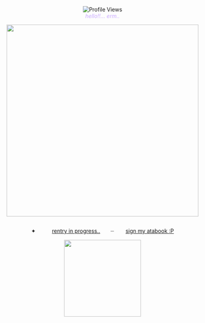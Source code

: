 
<p align="center">
  <img src="https://komarev.com/ghpvc/?username=whspurr&color=7c9b9c&label=stalkerss"alt="Profile Views"/>
  <br>
  <span style="color:#C9A9FF"><em>hello!!... erm..</em></span>
</p>



<p align="center">
 <img height="500" src="https://64.media.tumblr.com/5b12e251a19ed4adbf3d927688cceded/f49a59a4ea26fb91-25/s400x600/691c64cc650b860dabeb84e0aa3cc0106d0d3ca5.gifv"/>
</a>
<img height="13" src="https://64.media.tumblr.com/65955db9484d41aa62e3b3a7f90fcaef/840c7653357b2e42-4c/s640x960/5bce111a02d0db246e0080c5655bdf7de782dc28.pnj"/>
<p align="center">
  <p align="center">
    ✦ ㅤㅤㅤ<a href="https://github.com/whspurr">rentry in progress..</a> ㅤ⠀┈　ㅤ <a href="https://hezn1.atabook.org/">sign my atabook :P  </a> 

</p>
<p align="center">
  <img src="https://64.media.tumblr.com/836cfcadf0d51eade5dfafbd2f3f7ffc/765481d86c82a26b-7a/s250x400/41f5f28b5722395f15dac827c625801471e8ccfa.gifv" width="200" />

</p>
